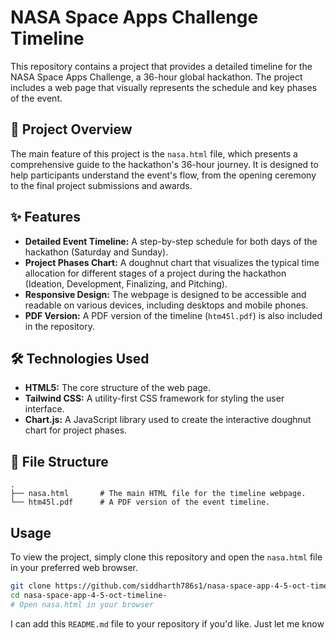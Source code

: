# NASA Space Apps Challenge Timeline

This repository contains a project that provides a detailed timeline for the NASA Space Apps Challenge, a 36-hour global hackathon. The project includes a web page that visually represents the schedule and key phases of the event.

## 🚀 Project Overview

The main feature of this project is the `nasa.html` file, which presents a comprehensive guide to the hackathon's 36-hour journey. It is designed to help participants understand the event's flow, from the opening ceremony to the final project submissions and awards.

## ✨ Features

*   **Detailed Event Timeline:** A step-by-step schedule for both days of the hackathon (Saturday and Sunday).
*   **Project Phases Chart:** A doughnut chart that visualizes the typical time allocation for different stages of a project during the hackathon (Ideation, Development, Finalizing, and Pitching).
*   **Responsive Design:** The webpage is designed to be accessible and readable on various devices, including desktops and mobile phones.
*   **PDF Version:** A PDF version of the timeline (`htm45l.pdf`) is also included in the repository.

## 🛠️ Technologies Used

*   **HTML5:** The core structure of the web page.
*   **Tailwind CSS:** A utility-first CSS framework for styling the user interface.
*   **Chart.js:** A JavaScript library used to create the interactive doughnut chart for project phases.

## 📂 File Structure

```
.
├── nasa.html       # The main HTML file for the timeline webpage.
└── htm45l.pdf      # A PDF version of the event timeline.
```

## Usage

To view the project, simply clone this repository and open the `nasa.html` file in your preferred web browser.

```bash
git clone https://github.com/siddharth786s1/nasa-space-app-4-5-oct-timeline-.git
cd nasa-space-app-4-5-oct-timeline-
# Open nasa.html in your browser
```

I can add this `README.md` file to your repository if you'd like. Just let me know
